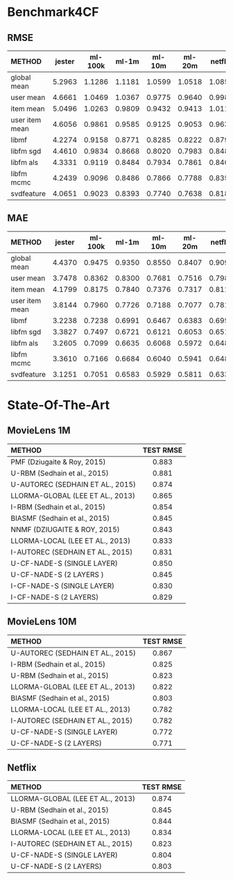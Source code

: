 # Benchmark4CF

## RMSE
|METHOD|jester|ml-100k|ml-1m|ml-10m|ml-20m|netflix|
|:----|:----:|:----:|:----:|:----:|:----:|:----:|
|global mean|5.2963|1.1286|1.1181|1.0599|1.0518|1.0852|
|user mean|4.6661|1.0469|1.0367|0.9775|0.9640|0.9986|
|item mean|5.0496|1.0263|0.9809|0.9432|0.9413|1.0112|
|user item mean|4.6056|0.9861|0.9585|0.9125|0.9053|0.9639|
|libmf|4.2274|0.9158|0.8771|0.8285|0.8222|0.8792|
|libfm sgd|4.4610|0.9834|0.8668|0.8020|0.7983|0.8481|
|libfm als|4.3331|0.9119|0.8484|0.7934|0.7861|0.8406|
|libfm mcmc|4.2439|0.9096|0.8486|0.7866|0.7788|0.8355|
|svdfeature|4.0651|0.9023|0.8393|0.7740|0.7638|0.8182|

## MAE
|METHOD|jester|ml-100k|ml-1m|ml-10m|ml-20m|netflix|
|:----|:----:|:----:|:----:|:----:|:----:|:----:|
|global mean|4.4370|0.9475|0.9350|0.8550|0.8407|0.9095|
|user mean|3.7478|0.8362|0.8300|0.7681|0.7516|0.7980|
|item mean|4.1799|0.8175|0.7840|0.7376|0.7317|0.8110|
|user item mean|3.8144|0.7960|0.7726|0.7188|0.7077|0.7810|
|libmf|3.2238|0.7238|0.6991|0.6467|0.6383|0.6954|
|libfm sgd|3.3827|0.7497|0.6721|0.6121|0.6053|0.6514|
|libfm als|3.2605|0.7099|0.6635|0.6068|0.5972|0.6480|
|libfm mcmc|3.3610|0.7166|0.6684|0.6040|0.5941|0.6483|
|svdfeature|3.1251|0.7051|0.6583|0.5929|0.5811|0.6337|



# State-Of-The-Art

## MovieLens 1M
|METHOD|TEST RMSE|
|:----|:----:|
|PMF (Dziugaite & Roy, 2015)|0.883|
|U-RBM (Sedhain et al., 2015)|0.881|
|U-AUTOREC (SEDHAIN ET AL., 2015)|0.874|
|LLORMA-GLOBAL (LEE ET AL., 2013)|0.865|
|I-RBM (Sedhain et al., 2015)|0.854|
|BIASMF (Sedhain et al., 2015)|0.845|
|NNMF (DZIUGAITE & ROY, 2015)|0.843|
|LLORMA-LOCAL (LEE ET AL., 2013)|0.833|
|I-AUTOREC (SEDHAIN ET AL., 2015)|0.831|
|U-CF-NADE-S (SINGLE LAYER)|0.850|
|U-CF-NADE-S (2 LAYERS )|0.845|
|I-CF-NADE-S (SINGLE LAYER)|0.830|
|I-CF-NADE-S (2 LAYERS)|0.829|

## MovieLens 10M
|METHOD|TEST RMSE|
|:----|:----:|
|U-AUTOREC (SEDHAIN ET AL., 2015)|0.867|
|I-RBM (Sedhain et al., 2015)|0.825|
|U-RBM (Sedhain et al., 2015)|0.823|
|LLORMA-GLOBAL (LEE ET AL., 2013)|0.822|
|BIASMF (Sedhain et al., 2015)|0.803|
|LLORMA-LOCAL (LEE ET AL., 2013)|0.782|
|I-AUTOREC (SEDHAIN ET AL., 2015)|0.782|
|U-CF-NADE-S (SINGLE LAYER)|0.772|
|U-CF-NADE-S (2 LAYERS)|0.771|

## Netflix
|METHOD|TEST RMSE|
|:----|:----:|
|LLORMA-GLOBAL (LEE ET AL., 2013)|0.874|
|U-RBM (Sedhain et al., 2015)|0.845|
|BIASMF (Sedhain et al., 2015)|0.844|
|LLORMA-LOCAL (LEE ET AL., 2013)|0.834|
|I-AUTOREC (SEDHAIN ET AL., 2015)|0.823|
|U-CF-NADE-S (SINGLE LAYER)|0.804|
|U-CF-NADE-S (2 LAYERS)|0.803|



